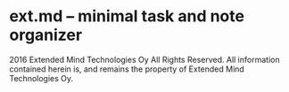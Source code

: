 # ext.md – minimal task and note organizer

2016 Extended Mind Technologies Oy
All Rights Reserved.
All information contained herein is, and remains the property of Extended Mind Technologies Oy.
